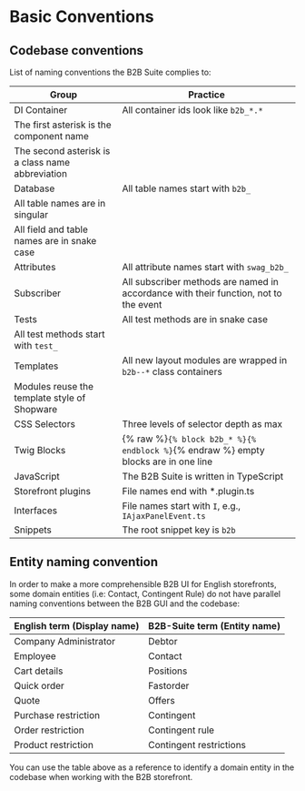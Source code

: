 # Basic Conventions

## Codebase conventions

List of naming conventions the B2B Suite complies to:

| Group                                                                                              | Practice                                                                            |
|----------------------------------------------------------------------------------------------------|-------------------------------------------------------------------------------------|
| DI Container                                                                                       | All container ids look like `b2b_*.*`                                               |
| The first asterisk is the component name                                                            |                                                                                     |
| The second asterisk is a class name abbreviation                                                   |                                                                                     |
| Database                                                                                           | All table names start with `b2b_`                                                   |
| All table names are in singular                                                                |                                                                                     |
| All field and table names are in snake case                                                         |                                                                                     |
| Attributes                                                                                         | All attribute names start with `swag_b2b_`                                          |
| Subscriber                                                                                         | All subscriber methods are named in accordance with their function, not to the event  |
| Tests                                                                                              | All test methods are in snake case                                                  |
| All test methods start with `test_`                                                                |                                                                                     |
| Templates                                                                                          | All new layout modules are wrapped in `b2b--*` class containers                     |
| Modules reuse the template style of Shopware                                                       |                                                                                     |
| CSS Selectors                                                                                      | Three levels of selector depth as max                                                   |
| Twig Blocks                                                                                        | {% raw %}`{% block b2b_* %}{% endblock %}`{% endraw %} empty blocks are in one line |                                                                                     |
| JavaScript                                                                                         | The B2B Suite is written in TypeScript                                              |
| Storefront plugins                                                                                 | File names end with *.plugin.ts                                                     |
| Interfaces                                                                                         | File names start with `I`, e.g., `IAjaxPanelEvent.ts`                                |
| Snippets                                                                                           | The root snippet key is `b2b`                                                       |

## Entity naming convention

In order to make a more comprehensible B2B UI for English storefronts, some domain entities (i.e: Contact, Contingent Rule) do not have parallel naming conventions between the B2B GUI and the codebase:

| English term (Display name)                        | B2B-Suite term (Entity name)                      |
|----------------------------------------------------|---------------------------------------------------|
| Company Administrator                              | Debtor                                            |
| Employee                                           | Contact                                           |
| Cart details                                       | Positions                                         |
| Quick order                                        | Fastorder                                         |
| Quote                                              | Offers                                            |
| Purchase restriction                               | Contingent                                        |
| Order restriction                                  | Contingent rule                                   |
| Product restriction                                | Contingent restrictions                           |

You can use the table above as a reference to identify a domain entity in the codebase when working with the B2B storefront.

